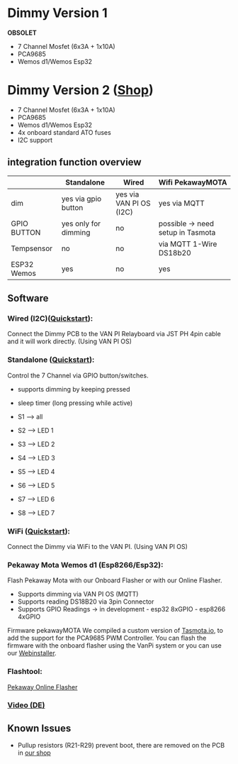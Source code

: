 
# Dimmy Version 1
**OBSOLET**

- 7 Channel Mosfet (6x3A + 1x10A)
- PCA9685 
- Wemos d1/Wemos Esp32 

# Dimmy Version 2 ([Shop](https://vanpi.de/products/van-pi-dimmy-pcb))

- 7 Channel Mosfet (6x3A + 1x10A)
- PCA9685 
- Wemos d1/Wemos Esp32 
- 4x onboard standard ATO fuses
- I2C support



## integration function overview

|                |Standalone |Wired |Wifi PekawayMOTA | 
|----------------|-------------------------|----------------------|----|
|dim| yes via gpio button        |yes via VAN PI OS (I2C)          |yes via MQTT|
|GPIO BUTTON| yes only for dimming        |no        | possible -> need setup in Tasmota |
|Tempsensor| no   |no  | via MQTT 1-Wire DS18b20 |
|ESP32 Wemos| yes   |no  | yes |

## Software

### Wired (I2C)([Quickstart](/Quickstarts/Dimmy/ENG/VPI-DIM-PCB_ENG_WIRED.pdf)): 
Connect the Dimmy PCB to the VAN PI Relayboard via JST PH 4pin cable and it will work directly. (Using VAN PI OS) 

### Standalone ([Quickstart](/Quickstarts/Dimmy/ENG/VPI-DIM-PCB_ENG_Standalone.pdf)):
Control the 7 Channel via GPIO button/switches. 
- supports dimming by keeping pressed
- sleep timer (long pressing while active)
  
- S1 –> all
- S2 –> LED 1
- S3 –> LED 2
- S4 –> LED 3
- S5 –> LED 4
- S6 –> LED 5
- S7 –> LED 6
- S8 –> LED 7
 

 ### WiFi ([Quickstart](/Quickstarts/Dimmy/ENG/ENG_PekawayDIMMY_WIFI.pdf)): 
Connect the Dimmy via WiFi to the VAN PI. (Using VAN PI OS) 

### Pekaway Mota Wemos d1 (Esp8266/Esp32): 
Flash Pekaway Mota with our Onboard Flasher or with our Online Flasher. 
- Supports dimming via VAN PI OS (MQTT) 
- Supports reading DS18B20 via 3pin Connector
- Supports GPIO Readings -> in development
		- esp32 8xGPIO 
		- esp8266 4xGPIO

Firmware pekawayMOTA
We compiled a custom version of  [Tasmota.io](https://tasmota.github.io/docs), to add the support for the PCA9685 PWM Controller.
You can flash the firmware with the onboard flasher using the VanPi system or you can use our [Webinstaller](https://flashesp.pekaway.de). 




### Flashtool:

[Pekaway Online Flasher](https://flashesp.pekaway.de)

### [Video (DE)](https://www.youtube.com/watch?v=uSyl_5VbsuM)


## Known Issues
- Pullup resistors (R21-R29) prevent boot, there are removed on the PCB in [our shop](https://vanpi.de/products/van-pi-dimmy-pcb)
